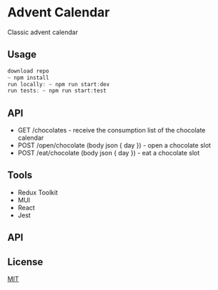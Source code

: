 # Advent Calendar

Classic advent calendar

## Usage

```javascript
download repo
~ npm install
run locally: ~ npm run start:dev
run tests: ~ npm run start:test

```

## API

- GET /chocolates - receive the consumption list of the chocolate calendar
- POST /open/chocolate (body json { day }) - open a chocolate slot
- POST /eat/chocolate (body json { day }) - eat a chocolate slot

## Tools

- Redux Toolkit
- MUI
- React
- Jest

## API

## License

[MIT](https://choosealicense.com/licenses/mit/)
